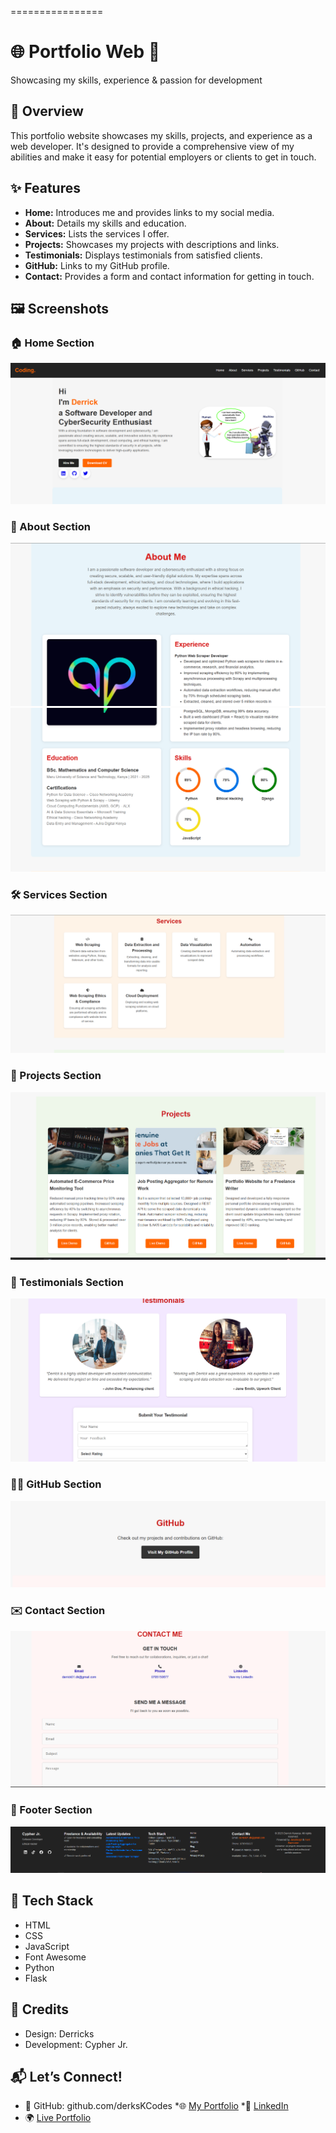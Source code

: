 ================
# 🌐 Portfolio Web 💼

Showcasing my skills, experience & passion for development

## 🧭 Overview

This portfolio website showcases my skills, projects, and experience as a web developer. It's designed to provide a comprehensive view of my abilities and make it easy for potential employers or clients to get in touch.

## ✨ Features

* **Home:** Introduces me and provides links to my social media.
* **About:** Details my skills and education.
* **Services:** Lists the services I offer.
* **Projects:** Showcases my projects with descriptions and links.
* **Testimonials:** Displays testimonials from satisfied clients.
* **GitHub:** Links to my GitHub profile.
* **Contact:** Provides a form and contact information for getting in touch.

## 🖼️ Screenshots

### 🏠 Home Section

![Home Section](images/repo_screenshoots/home.png)

### 👤 About Section

![About Section](images/repo_screenshoots/about1.png)
![About Section](images/repo_screenshoots/about2.png)

### 🛠️ Services Section

![Services Section](images/repo_screenshoots/services.png)

### 📂 Projects Section

![Projects Section](images/repo_screenshoots/projects.png)

### 💬 Testimonials Section

![Testimonials Section](images/repo_screenshoots/testimonials.png)

### 🧑‍💻 GitHub Section

![GitHub Section](images/repo_screenshoots/github.png)

### ✉️ Contact Section

![Contact Section](images/repo_screenshoots/contact.png)

### 🔻 Footer Section

![Footer Section](images/repo_screenshoots/footer.png)

## 🧰 Tech Stack

* HTML
* CSS
* JavaScript
* Font Awesome
* Python
* Flask

## 🙌 Credits

* Design: Derricks
* Development: Cypher Jr.

## 📬 Let’s Connect!

* 🐙 GitHub: github.com/derksKCodes
*🌐 [My Portfolio](https://derkskcodes.github.io/Portfolio-Web/)
*🔗 [LinkedIn ](https://ke.linkedin.com/in/derks01)
* 🌍 [Live Portfolio](https://derkskcodes.github.io/Portfolio-Web/)

